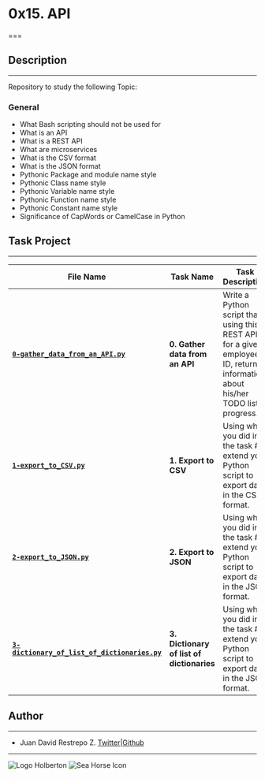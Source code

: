 # 0x15. API

===

## Description

---
Repository to study the following Topic:

### General

- What Bash scripting should not be used for
- What is an API
- What is a REST API
- What are microservices
- What is the CSV format
- What is the JSON format
- Pythonic Package and module name style
- Pythonic Class name style
- Pythonic Variable name style
- Pythonic Function name style
- Pythonic Constant name style
- Significance of CapWords or CamelCase in Python

## Task Project

---
File Name|Task Name|Task Description
---|---|---
[**`0-gather_data_from_an_API.py`**](https://github.com/jdrestre/holberton-system_engineering-devops/blob/master/0x15-api/0-gather_data_from_an_API.py)|**0. Gather data from an API**|Write a Python script that, using this REST API, for a given employee ID, returns information about his/her TODO list progress.
[**`1-export_to_CSV.py`**](https://github.com/jdrestre/holberton-system_engineering-devops/blob/master/0x15-api/1-export_to_CSV.py)|**1. Export to CSV**|Using what you did in the task #0, extend your Python script to export data in the CSV format.
[**`2-export_to_JSON.py`**](https://github.com/jdrestre/holberton-system_engineering-devops/blob/master/0x15-api/2-export_to_JSON.py)|**2. Export to JSON**|Using what you did in the task #0, extend your Python script to export data in the JSON format.
[**`3-dictionary_of_list_of_dictionaries.py`**](https://github.com/jdrestre/holberton-system_engineering-devops/blob/master/0x15-api/3-dictionary_of_list_of_dictionaries.py)|**3. Dictionary of list of dictionaries**|Using what you did in the task #0, extend your Python script to export data in the JSON format.

## Author

---

- Juan David Restrepo Z. [Twitter](https://twitter.com/jdrestre)|[Github](https://github.com/jdrestre)

---
![Logo Holberton](https://www.holbertonschool.com/holberton-logo.png) ![Sea Horse Icon](https://intranet.hbtn.io/assets/holberton-logo-coral-27055cb2f875eb10bf3b3942e52a24581bc0667695bdc856d4f08b469b678000.png)
